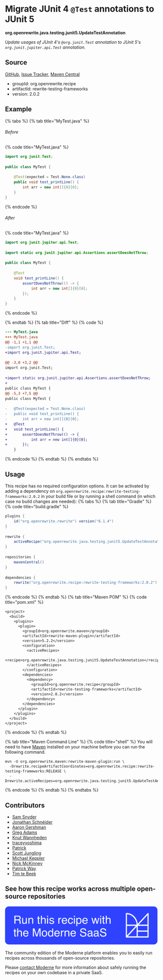 # Migrate JUnit 4 `@Test` annotations to JUnit 5

**org.openrewrite.java.testing.junit5.UpdateTestAnnotation**

_Update usages of JUnit 4's `@org.junit.Test` annotation to JUnit 5's `org.junit.jupiter.api.Test` annotation._

## Source

[GitHub](https://github.com/openrewrite/rewrite-testing-frameworks/blob/main/src/main/java/org/openrewrite/java/testing/junit5/UpdateTestAnnotation.java), [Issue Tracker](https://github.com/openrewrite/rewrite-testing-frameworks/issues), [Maven Central](https://central.sonatype.com/artifact/org.openrewrite.recipe/rewrite-testing-frameworks/2.0.2/jar)

* groupId: org.openrewrite.recipe
* artifactId: rewrite-testing-frameworks
* version: 2.0.2

## Example


{% tabs %}
{% tab title="MyTest.java" %}

###### Before
{% code title="MyTest.java" %}
```java
import org.junit.Test;

public class MyTest {

    @Test(expected = Test.None.class)
    public void test_printLine() {
        int arr = new int[]{0}[0];
    }
}
```
{% endcode %}

###### After
{% code title="MyTest.java" %}
```java
import org.junit.jupiter.api.Test;

import static org.junit.jupiter.api.Assertions.assertDoesNotThrow;

public class MyTest {

    @Test
    void test_printLine() {
        assertDoesNotThrow(() -> {
            int arr = new int[]{0}[0];
        });
    }
}
```
{% endcode %}

{% endtab %}
{% tab title="Diff" %}
{% code %}
```diff
--- MyTest.java
+++ MyTest.java
@@ -1,1 +1,1 @@
-import org.junit.Test;
+import org.junit.jupiter.api.Test;

@@ -3,0 +3,2 @@
import org.junit.Test;

+import static org.junit.jupiter.api.Assertions.assertDoesNotThrow;
+
public class MyTest {
@@ -5,3 +7,5 @@
public class MyTest {

-   @Test(expected = Test.None.class)
-   public void test_printLine() {
-       int arr = new int[]{0}[0];
+   @Test
+   void test_printLine() {
+       assertDoesNotThrow(() -> {
+           int arr = new int[]{0}[0];
+       });
    }
```
{% endcode %}
{% endtab %}
{% endtabs %}


## Usage

This recipe has no required configuration options. It can be activated by adding a dependency on `org.openrewrite.recipe:rewrite-testing-frameworks:2.0.2` in your build file or by running a shell command (in which case no build changes are needed): 
{% tabs %}
{% tab title="Gradle" %}
{% code title="build.gradle" %}
```groovy
plugins {
    id("org.openrewrite.rewrite") version("6.1.4")
}

rewrite {
    activeRecipe("org.openrewrite.java.testing.junit5.UpdateTestAnnotation")
}

repositories {
    mavenCentral()
}

dependencies {
    rewrite("org.openrewrite.recipe:rewrite-testing-frameworks:2.0.2")
}
```
{% endcode %}
{% endtab %}
{% tab title="Maven POM" %}
{% code title="pom.xml" %}
```markup
<project>
  <build>
    <plugins>
      <plugin>
        <groupId>org.openrewrite.maven</groupId>
        <artifactId>rewrite-maven-plugin</artifactId>
        <version>5.2.2</version>
        <configuration>
          <activeRecipes>
            <recipe>org.openrewrite.java.testing.junit5.UpdateTestAnnotation</recipe>
          </activeRecipes>
        </configuration>
        <dependencies>
          <dependency>
            <groupId>org.openrewrite.recipe</groupId>
            <artifactId>rewrite-testing-frameworks</artifactId>
            <version>2.0.2</version>
          </dependency>
        </dependencies>
      </plugin>
    </plugins>
  </build>
</project>
```
{% endcode %}
{% endtab %}

{% tab title="Maven Command Line" %}
{% code title="shell" %}
You will need to have [Maven](https://maven.apache.org/download.cgi) installed on your machine before you can run the following command.

```shell
mvn -U org.openrewrite.maven:rewrite-maven-plugin:run \
  -Drewrite.recipeArtifactCoordinates=org.openrewrite.recipe:rewrite-testing-frameworks:RELEASE \
  -Drewrite.activeRecipes=org.openrewrite.java.testing.junit5.UpdateTestAnnotation
```
{% endcode %}
{% endtab %}
{% endtabs %}

## Contributors
* [Sam Snyder](sam@moderne.io)
* [Jonathan Schnéider](jkschneider@gmail.com)
* [Aaron Gershman](aegershman@gmail.com)
* [Greg Adams](greg@moderne.io)
* [Knut Wannheden](knut@moderne.io)
* [traceyyoshima](tracey.yoshima@gmail.com)
* [Patrick](patway99@gmail.com)
* [Scott Jungling](scott.jungling@gmail.com)
* [Michael Keppler](bananeweizen@gmx.de)
* [Nick McKinney](mckinneynicholas@gmail.com)
* [Patrick Way](pway99@users.noreply.github.com)
* [Tim te Beek](timtebeek@gmail.com)


## See how this recipe works across multiple open-source repositories

[![Moderne Link Image](/.gitbook/assets/ModerneRecipeButton.png)](https://app.moderne.io/recipes/org.openrewrite.java.testing.junit5.UpdateTestAnnotation)

The community edition of the Moderne platform enables you to easily run recipes across thousands of open-source repositories.

Please [contact Moderne](https://moderne.io/product) for more information about safely running the recipes on your own codebase in a private SaaS.
